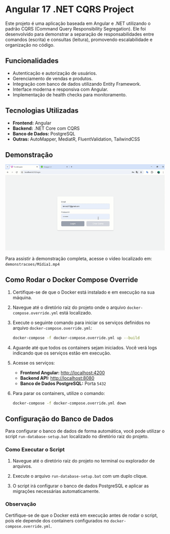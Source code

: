 # Angular 17 .NET CQRS Project

Este projeto é uma aplicação baseada em Angular  e .NET utilizando o padrão CQRS (Command Query Responsibility Segregation). Ele foi desenvolvido para demonstrar a separação de responsabilidades entre comandos (escrita) e consultas (leitura), promovendo escalabilidade e organização no código.

## Funcionalidades
- Autenticação e autorização de usuários.
- Gerenciamento de vendas e produtos.
- Integração com banco de dados utilizando Entity Framework.
- Interface moderna e responsiva com Angular.
- Implementação de health checks para monitoramento.

## Tecnologias Utilizadas
- **Frontend:** Angular 
- **Backend:** .NET Core com CQRS
- **Banco de Dados:** PostgreSQL
- **Outras:** AutoMapper, MediatR, FluentValidation, TailwindCSS

## Demonstração

![Demonstração](demonstracoes/demogif.gif)

Para assistir à demonstração completa, acesse o vídeo localizado em:  
`demonstracoes/Mídia1.mp4`

## Como Rodar o Docker Compose Override

1. Certifique-se de que o Docker está instalado e em execução na sua máquina.
2. Navegue até o diretório raiz do projeto onde o arquivo `docker-compose.override.yml` está localizado.
3. Execute o seguinte comando para iniciar os serviços definidos no arquivo `docker-compose.override.yml`:
   ```bash
   docker-compose -f docker-compose.override.yml up --build
   ```
4. Aguarde até que todos os containers sejam iniciados. Você verá logs indicando que os serviços estão em execução.
5. Acesse os serviços:
   - **Frontend Angular:** [http://localhost:4200](http://localhost:4200)
   - **Backend API:** [http://localhost:8080](http://localhost:8080)
   - **Banco de Dados PostgreSQL:** Porta `5432`

6. Para parar os containers, utilize o comando:
   ```bash
   docker-compose -f docker-compose.override.yml down
   ```
## Configuração do Banco de Dados

Para configurar o banco de dados de forma automática, você pode utilizar o script `run-database-setup.bat` localizado no diretório raiz do projeto.

### Como Executar o Script
1. Navegue até o diretório raiz do projeto no terminal ou explorador de arquivos.
2. Execute o arquivo `run-database-setup.bat` com um duplo clique.
   
3. O script irá configurar o banco de dados PostgreSQL e aplicar as migrações necessárias automaticamente.

### Observação
Certifique-se de que o Docker está em execução antes de rodar o script, pois ele depende dos containers configurados no `docker-compose.override.yml`.
